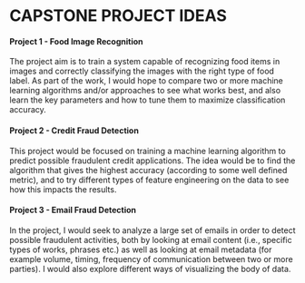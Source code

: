 # CAPSTONE PROJECT IDEAS


#### Project 1 - Food Image Recognition

The project aim is to train a system capable of recognizing food items in images and correctly classifying the images with the right type of food label.
As part of the work, I would hope to compare two or more machine learning algorithms and/or approaches to see what works best, and also learn the key parameters and how to tune them to maximize classification accuracy.

#### Project 2 - Credit Fraud Detection

This project would be focused on training a machine learning algorithm to predict possible fraudulent credit applications.
The idea would be to find the algorithm that gives the highest accuracy (according to some well defined metric), and to try different types of feature engineering on the data to see how this impacts the results.

#### Project 3 - Email Fraud Detection

In the project, I would seek to analyze a large set of emails in order to detect possible fraudulent activities, both by looking at email content (i.e., specific types of works, phrases etc.) as well as looking at email metadata (for example volume, timing, frequency of communication between two or more parties).
I would also explore different ways of visualizing the body of data.

